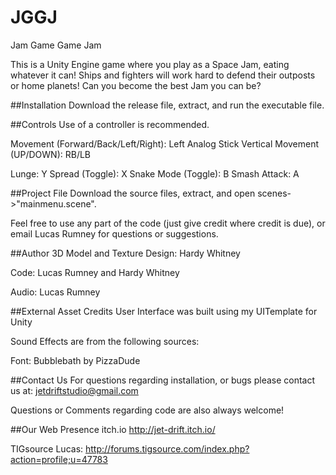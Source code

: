 # JGGJ
Jam Game Game Jam

This is a Unity Engine game where you play as a Space Jam, eating whatever it can! Ships and fighters will work hard to defend their outposts or home planets! Can you become the best Jam you can be?

##Installation
Download the release file, extract, and run the executable file. 

##Controls
Use of a controller is recommended. 

Movement (Forward/Back/Left/Right): Left Analog Stick 
Vertical Movement (UP/DOWN): RB/LB 

Lunge: Y 
Spread (Toggle): X 
Snake Mode (Toggle): B 
Smash Attack: A 



##Project File
Download the source files, extract, and open scenes->"mainmenu.scene". 

Feel free to use any part of the code (just give credit where credit is due), or email Lucas Rumney for questions or suggestions.



##Author
3D Model and Texture Design:   Hardy Whitney

Code:               Lucas Rumney and Hardy Whitney

Audio:				Lucas Rumney


##External Asset Credits
User Interface was built using my UITemplate for Unity

Sound Effects are from the following sources:

Font: Bubblebath by PizzaDude

##Contact Us
For questions regarding installation, or bugs please contact us at:
jetdriftstudio@gmail.com

Questions or Comments regarding code are also always welcome!



##Our Web Presence
itch.io
http://jet-drift.itch.io/

TIGsource
Lucas:  http://forums.tigsource.com/index.php?action=profile;u=47783 

